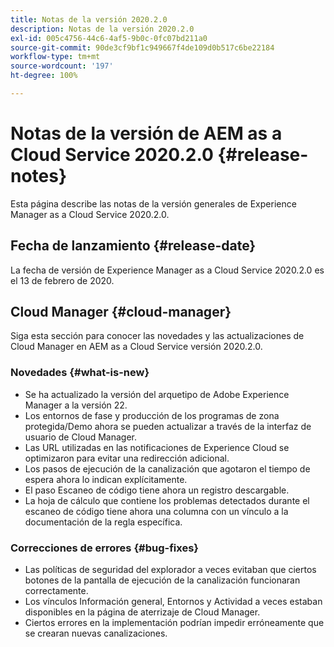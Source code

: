 ```yaml
---
title: Notas de la versión 2020.2.0
description: Notas de la versión 2020.2.0
exl-id: 005c4756-44c6-4af5-9b0c-0fc07bd211a0
source-git-commit: 90de3cf9bf1c949667f4de109d0b517c6be22184
workflow-type: tm+mt
source-wordcount: '197'
ht-degree: 100%

---
```


# Notas de la versión de AEM as a Cloud Service 2020.2.0 {#release-notes}

Esta página describe las notas de la versión generales de Experience Manager as a Cloud Service 2020.2.0.

## Fecha de lanzamiento {#release-date}

La fecha de versión de Experience Manager as a Cloud Service 2020.2.0 es el 13 de febrero de 2020.

## Cloud Manager {#cloud-manager}

Siga esta sección para conocer las novedades y las actualizaciones de Cloud Manager en AEM as a Cloud Service versión 2020.2.0.

### Novedades {#what-is-new}

* Se ha actualizado la versión del arquetipo de Adobe Experience Manager a la versión 22.
* Los entornos de fase y producción de los programas de zona protegida/Demo ahora se pueden actualizar a través de la interfaz de usuario de Cloud Manager.
* Las URL utilizadas en las notificaciones de Experience Cloud se optimizaron para evitar una redirección adicional.
* Los pasos de ejecución de la canalización que agotaron el tiempo de espera ahora lo indican explícitamente.
* El paso Escaneo de código tiene ahora un registro descargable.
* La hoja de cálculo que contiene los problemas detectados durante el escaneo de código tiene ahora una columna con un vínculo a la documentación de la regla específica.

### Correcciones de errores  {#bug-fixes}

* Las políticas de seguridad del explorador a veces evitaban que ciertos botones de la pantalla de ejecución de la canalización funcionaran correctamente.
* Los vínculos Información general, Entornos y Actividad a veces estaban disponibles en la página de aterrizaje de Cloud Manager.
* Ciertos errores en la implementación podrían impedir erróneamente que se crearan nuevas canalizaciones.
